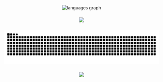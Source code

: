 <h2 align="left"></h2>

###

<div align="center">
  <img src="https://github-readme-stats.vercel.app/api/top-langs?username=AnonXarkA&locale=en&hide_title=true&layout=compact&card_width=320&langs_count=5&theme=dracula&hide_border=true" height="150" alt="languages graph"  />
</div>

###

<div align="center">
  <img height="400" src="https://i.postimg.cc/L8zdXQPj/giphy.gif"  />
</div>

###

<img src="https://raw.githubusercontent.com/AnonXarkA/AnonXarkA/output/snake.svg" alt="Snake animation" />

###

<div align="center">
  <img src="https://profile-counter.glitch.me/AnonXarkA/count.svg?"  />
</div>

###
